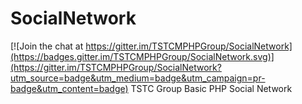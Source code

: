 # SocialNetwork

[![Join the chat at https://gitter.im/TSTCMPHPGroup/SocialNetwork](https://badges.gitter.im/TSTCMPHPGroup/SocialNetwork.svg)](https://gitter.im/TSTCMPHPGroup/SocialNetwork?utm_source=badge&utm_medium=badge&utm_campaign=pr-badge&utm_content=badge)
TSTC Group Basic PHP Social Network
